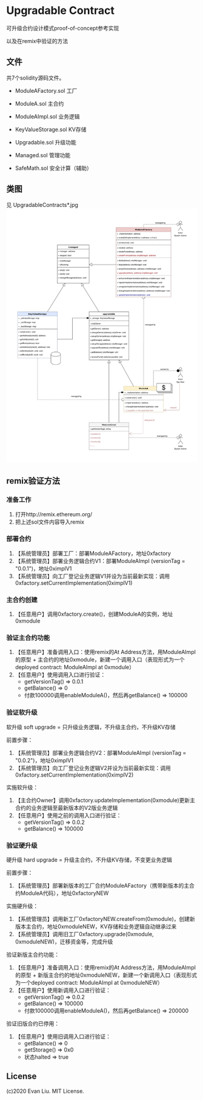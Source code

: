 # Upgradable Contract

可升级合约设计模式proof-of-concept参考实现

以及在remix中验证的方法

## 文件

共7个solidity源码文件。

* ModuleAFactory.sol 工厂
* ModuleA.sol 主合约

* ModuleAImpl.sol 业务逻辑
* KeyValueStorage.sol KV存储

* Upgradable.sol 升级功能
* Managed.sol 管理功能

* SafeMath.sol 安全计算（辅助）

## 类图

见 UpgradableContracts\*.jpg
![](UpgradableContracts2.jpg)

## remix验证方法

### 准备工作

1. 打开http://remix.ethereum.org/
1. 把上述sol文件内容导入remix

### 部署合约

1. 【系统管理员】部署工厂：部署ModuleAFactory，地址0xfactory
1. 【系统管理员】部署业务逻辑合约V1：部署ModuleAImpl (versionTag = "0.0.1")，地址0ximplV1
1. 【系统管理员】向工厂登记业务逻辑V1并设为当前最新实现：调用0xfactory.setCurrentImplementation(0ximplV1)

### 主合约创建

1. 【任意用户】调用0xfactory.create()，创建ModuleA的实例，地址0xmodule

### 验证主合约功能

1. 【任意用户】准备调用入口：使用remix的At Address方法，用ModuleAImpl的原型 + 主合约的地址0xmodule，新建一个调用入口（表现形式为一个deployed contract: ModuleAImpl at 0xmodule）
1. 【任意用户】使用调用入口进行验证：
	- getVersionTag() => 0.0.1
	- getBalance() => 0
	- 付款100000调用enableModuleA()，然后再getBalance() => 100000

### 验证软升级

软升级 soft upgrade = 只升级业务逻辑，不升级主合约，不升级KV存储

前置步骤：

1. 【系统管理员】部署业务逻辑合约V2：部署ModuleAImpl (versionTag = "0.0.2")，地址0ximplV1
1. 【系统管理员】向工厂登记业务逻辑V2并设为当前最新实现：调用0xfactory.setCurrentImplementation(0ximplV2)

实施软升级：

1. 【主合约Owner】调用0xfactory.updateImplementation(0xmodule)更新主合约的业务逻辑至最新版本的V2版业务逻辑
1. 【任意用户】使用之前的调用入口进行验证：
	- getVersionTag() => 0.0.2
	- getBalance() => 100000

### 验证硬升级

硬升级 hard upgrade = 升级主合约，不升级KV存储，不变更业务逻辑

前置步骤：

1. 【系统管理员】部署新版本的工厂合约ModuleAFactory（携带新版本的主合约ModuleA代码），地址0xfactoryNEW

实施硬升级：

1. 【系统管理员】调用新工厂0xfactoryNEW.createFrom(0xmodule)，创建新版本主合约，地址0xmoduleNEW，KV存储和业务逻辑自动继承过来
2. 【系统管理员】调用旧工厂0xfactory.upgrade(0xmodule, 0xmoduleNEW)，迁移资金等，完成升级

验证新版主合约功能：

1. 【任意用户】准备调用入口：使用remix的At Address方法，用ModuleAImpl的原型 + 新版主合约的地址0xmoduleNEW，新建一个新调用入口（表现形式为一个deployed contract: ModuleAImpl at 0xmoduleNEW）
1. 【任意用户】使用新调用入口进行验证：
	- getVersionTag() => 0.0.2
	- getBalance() => 100000
	- 付款100000调用enableModuleA()，然后再getBalance() => 200000
	
验证旧版合约已停用：

1. 【任意用户】使用旧调用入口进行验证：
	- getBalance() => 0
	- getStorage() => 0x0
	- 状态halted => true

## License
(c)2020 Evan Liu. MIT License.
